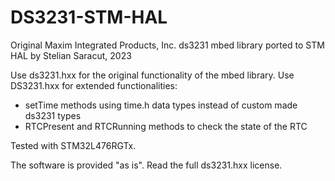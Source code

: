 # DS3231-STM-HAL
Original Maxim Integrated Products, Inc. ds3231 mbed library ported to
STM HAL by Stelian Saracut, 2023

Use ds3231.hxx for the original functionality of the mbed library.
Use DS3231.hxx for extended functionalities:
- setTime methods using time.h data types instead of custom made ds3231 types
- RTCPresent and RTCRunning methods to check the state of the RTC

Tested with STM32L476RGTx.

The software is provided "as is". Read the full ds3231.hxx license.